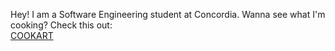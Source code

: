 Hey! I am a Software Engineering student at Concordia.
Wanna see what I'm cooking? Check this out:  
[COOKART](https://github.com/leonlolleonlol/cookart)

